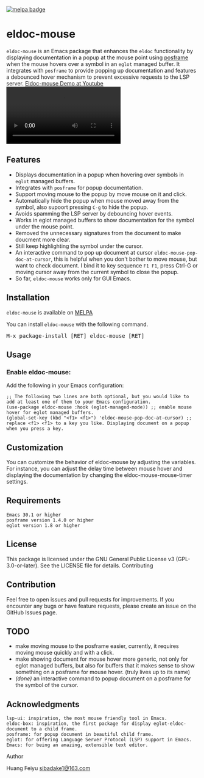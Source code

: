 [![melpa badge][melpa-badge]][melpa-link]

# eldoc-mouse

`eldoc-mouse` is an Emacs package that enhances the `eldoc` functionality by displaying documentation in a popup at the mouse point using [posframe](https://github.com/tumashu/posframe) when the mouse hovers over a symbol in an `eglot` managed buffer. It integrates with `posframe` to provide popping up documentation and features a debounced hover mechanism to prevent excessive requests to the LSP server.
[Eldoc-mouse Demo at Youtube](https://youtu.be/XFAc4WyiJjI)
<video src="https://github.com/user-attachments/assets/5622cfd2-de0c-46e8-9276-d67615671932" controls></video>

## Features
- Displays documentation in a popup when hovering over symbols in `eglot` managed buffers.
- Integrates with `posframe` for popup documentation.
- Support moving mouse to the popup by move mouse on it and click.
- Automatically hide the popup when mouse moved away from the symbol, also supoort pressing `C-g` to hide the popup.
- Avoids spamming the LSP server by debouncing hover events.
- Works in eglot managed buffers to show documentation for the symbol under the mouse point.
- Removed the unnecessary signatures from the document to make doucment more clear.
- Still keep highlighting the symbol under the cursor.
- An interactive command to pop up document at cursor `eldoc-mouse-pop-doc-at-cursor`, this is helpful when you don't bother to move mouse, but want to check document. I bind it to key sequence `F1 F1`, press Ctrl-G or moving cursor away from the current symbol to close the popup.
- So far, `eldoc-mouse` works only for GUI Emacs.

## Installation

`eldoc-mouse` is available on [MELPA](https://melpa.org/)

You can install `eldoc-mouse` with the following command.

<kbd>M-x package-install [RET] eldoc-mouse [RET]</kbd>

## Usage
### Enable eldoc-mouse:
Add the following in your Emacs configuration:
```
;; The following two lines are both optional, but you would like to add at least one of them to your Emacs configuration.
(use-package eldoc-mouse :hook (eglot-managed-mode)) ;; enable mouse hover for eglot managed buffers.
(global-set-key (kbd "<f1> <f1>") 'eldoc-mouse-pop-doc-at-cursor) ;; replace <f1> <f1> to a key you like. Displaying document on a popup when you press a key.
```
## Customization

You can customize the behavior of eldoc-mouse by adjusting the variables. For instance, you can adjust the delay time between mouse hover and displaying the documentation by changing the eldoc-mouse-mouse-timer settings.
## Requirements

    Emacs 30.1 or higher
    posframe version 1.4.0 or higher
    eglot version 1.8 or higher

## License

This package is licensed under the GNU General Public License v3 (GPL-3.0-or-later). See the LICENSE file for details.
Contributing

## Contribution
Feel free to open issues and pull requests for improvements. If you encounter any bugs or have feature requests, please create an issue on the GitHub Issues page.
## TODO 
* make moving mouse to the posframe easier, currently, it requires moving mouse quickly and with a click.
* make showing document for mouse hover more generic, not only for eglot managed buffers,  but also for buffers that it makes sense to show something on a posframe for mouse hover. (truly lives up to its name)
* *(done)* an interactive command to popup document on a posframe for the symbol of the cursor.

## Acknowledgments

    lsp-ui: inspiration, the most mouse friendly tool in Emacs.
    eldoc-box: inspiration, the first package for display eglot-eldoc-document to a child frame.
    posframe: for popup document in beautiful child frame. 
    eglot: for offering Language Server Protocol (LSP) support in Emacs.
    Emacs: for being an amazing, extensible text editor.

Author

Huang Feiyu sibadake1@163.com

[melpa-link]: https://melpa.org/#/eldoc-mouse
[melpa-badge]: https://melpa.org/packages/eldoc-mouse-badge.svg
